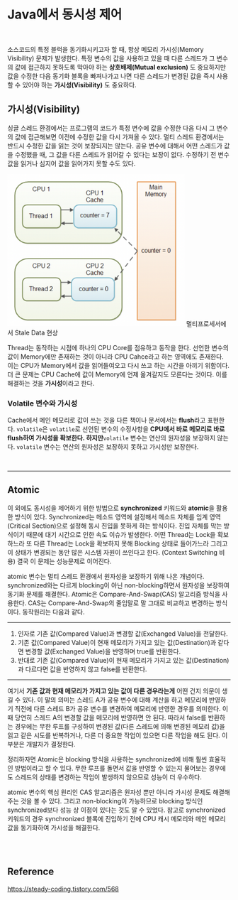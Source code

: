 # Java에서 동시성 제어

<br/>

소스코드의 특정 블럭을 동기화시키고자 할 때, 항상 메모리 가시성(Memory Visibility) 문제가 발생한다. 특정 변수의 값을 사용하고 있을 때 다른 스레드가 그 변수의 값에 접근하지 못하도록 막아야 하는 **상호배제(Mutual exclusion)** 도 중요하지만 값을 수정한 다음 동기화 블록을 빠져나가고 나면 다른 스레드가 변경된 값을 즉시 사용할 수 있어야 하는 **가시성(Visibility)** 도 중요하다.

## 가시성(**Visibility**)

싱글 스레드 환경에서는 프로그램의 코드가 특정 변수에 값을 수정한 다음 다시 그 변수의 값에 접근해보면 이전에 수정한 값을 다시 가져올 수 있다. 멀티 스레드 환경에서는 반드시 수정한 값을 읽는 것이 보장되지는 않는다. 공유 변수에 대해서 어떤 스레드가 값을 수정했을 때, 그 값을 다른 스레드가 읽어갈 수 있다는 보장이 없다. 수정하기 전 변수 값을 읽거나 심지어 값을 읽어가지 못할 수도 있다.

<img src="./images/cpu-main-memory.png" width="400px"/>
멀티프로세서에서 Stale Data 현상

Thread는 동작하는 시점에 하나의 CPU Core를 점유하고 동작을 한다. 선언한 변수의 값이 Memory에만 존재하는 것이 아니라 CPU Cahce라고 하는 영역에도 존재한다. 이는 CPU가 Memory에서 값을 읽어들여오고 다시 쓰고 하는 시간을 아끼기 위함이다. 더 큰 문제는 CPU Cache에 값이 Memory에 언제 옮겨갈지도 모른다는 것이다. 이를 해결하는 것을 **가시성**이라고 한다.

### Volatile 변수와 가시성

Cache에서 메인 메모리로 값이 쓰는 것을 다른 책이나 문서에서는 **flush**라고 표현한다. `volatile`은 `volatile`로 선언된 변수의 수정사항을 **CPU에서 바로 메모리로 바로 flush하여 가시성을 확보한다.  하지만**`volatile` 변수는 연산의 원자성을 보장하지 않는다. `volatile` 변수는 연산의 원자성은 보장하지 못하고 가시성만 보장한다.

<br/>

---
## Atomic

이 외에도 동시성을 제어하기 위한 방법으로 **synchronized** 키워드와 **atomic**을 활용한 방식이 있다. Synchronized는 메소드 영역에 설정해서 메소드 자체를 임계 영역(Critical Section)으로 설정해 동시 진입을 못하게 하는 방식이다. 진입 자체를 막는 방식이기 때문에 대기 시간으로 인한 속도 이슈가 발생한다. 어떤 Thread는 Lock을 확보하느라 또 다른 Thread는 Lock을 확보하지 못해 Blocking 상태로 들어가느라 그리고 이 상태가 변경되는 동안 많은 시스템 자원이 쓰인다고 한다. (Context Switching 비용) 결국 이 문제는 성능문제로 이어진다.

atomic 변수는 멀티 스레드 환경에서 원자성을 보장하기 위해 나온 개념이다. synchronized와는 다르게 blocking이 아닌 non-blocking하면서 원자성을 보장하여 동기화 문제를 해결한다. Atomic은 Compare-And-Swap(CAS) 알고리즘 방식을 사용한다. CAS는 Compare-And-Swap의 줄임말로 말 그대로 비교하고 변경하는 방식이다. 동작원리는 다음과 같다.

---

1. 인자로 기존 값(Compared Value)과 변경할 값(Exchanged Value)을 전달한다.
2. 기존 값(Compared Value)이 현재 메모리가 가지고 있는 값(Destination)과 같다면 변경할 값(Exchanged Value)을 반영하며 true를 반환한다.
3. 반대로 기존 값(Compared Value)이 현재 메모리가 가지고 있는 값(Destination)과 다르다면 값을 반영하지 않고 false를 반환한다.

---

여기서 **기존 값과 현재 메모리가 가지고 있는 값이 다른 경우라는게** 어떤 건지 의문이 생길 수 있다. 이 말의 의미는 스레드 A가 공유 변수에 대해 계산을 하고 메모리에 반영하기 직전에 다른 스레드 B가 공유 변수를 변경하여 메모리에 반영한 경우를 의미한다. 이때 당연히 스레드 A의 변경할 값을 메모리에 반영하면 안 된다. 따라서 false를 반환하는 경우에는 무한 루프를 구성하여 변경된 값(다른 스레드에 의해 변경된 메모리 값)을 읽고 같은 시도를 반복하거나, 다른 더 중요한 작업이 있으면 다른 작업을 해도 된다. 이 부분은 개발자가 결정한다.

정리하자면 Atomic은 blocking 방식을 사용하는 synchronized에 비해 훨씬 효율적인 방법이라고 할 수 있다. 무한 루프를 돌면서 값을 반영할 수 있는지 물어보는 경우에도 스레드의 상태를 변경하는 작업이 발생하지 않으므로 성능이 더 우수하다.

atomic 변수의 핵심 원리인 CAS 알고리즘은 원자성 뿐만 아니라 가시성 문제도 해결해 주는 것을 볼 수 있다. 그리고 non-blocking이 가능하므로 blocking 방식인 synchronized보다 성능 상 이점이 있다는 것도 알 수 있었다. 참고로 synchronized 키워드의 경우 synchronized 블록에 진입하기 전에 CPU 캐시 메모리와 메인 메모리 값을 동기화하여 가시성을 해결한다.


<br/>
<br/>

## Reference 
https://steady-coding.tistory.com/568

